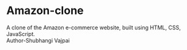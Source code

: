 # Amazon-clone
A clone of the Amazon e-commerce website, built using HTML, CSS, JavaScript.
<br>
Author-Shubhangi Vajpai
